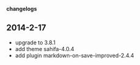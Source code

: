 **changelogs**

2014-2-17
---------
+ upgrade to 3.8.1
+ add theme sahifa-4.0.4
+ add plugin markdown-on-save-improved-2.4.4

